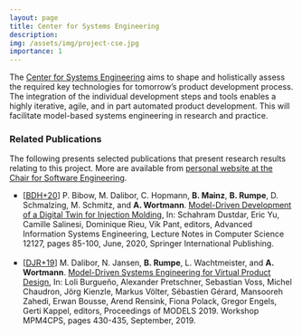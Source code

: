 ```yaml
---
layout: page
title: Center for Systems Engineering
description: 
img: /assets/img/project-cse.jpg
importance: 1
---
```


The [Center for Systems Engineering](https://cse.rwth-campus.com/) aims to shape and holistically assess the required key technologies for tomorrow’s product development process. The integration of the individual development steps and tools enables a highly iterative, agile, and in part automated product development. This will facilitate model-based systems engineering in research and practice.

### Related Publications

The following presents selected publications that present research results relating to this project. More are available from <a href="https://www.se-rwth.de/staff/wortmann/">personal website at the Chair for Software Engineering</a>.

<ul style="list-style-type: square;">
<li>[<a target="_blank" href="http://www.se-rwth.de/publications/browser/bibtexbrowser.php?key=BDH%2B20&amp;bib=..%2F..%2Fpublications%2Fbibtex%2FMASTERDATEI.bib">BDH+20</a>] <span class="bibauthor">P. Bibow, M. Dalibor, C. Hopmann, <strong>B. Mainz</strong>, <strong>B. Rumpe</strong>, D. Schmalzing, M. Schmitz, and <strong>A. Wortmann</strong></span>.  <a target="_blank" href="http://www.se-rwth.de/publications/Model-Driven-Development-of-a-Digital-Twin-for-Injection-Molding.pdf"><span class="bibtitle">Model-Driven Development of a Digital Twin for Injection Molding</span></a>, <span class="bibbooktitle">In:  Schahram Dustdar, Eric Yu, Camille Salinesi, Dominique Rieu, Vik Pant, editors, Advanced Information Systems Engineering</span>, Lecture Notes in Computer Science 12127, pages 85-100, June, 2020, <span class="bibpublisher">Springer International Publishing</span>.
</li>
<br/>

<li>[<a target="_blank" href="http://www.se-rwth.de/publications/browser/bibtexbrowser.php?key=DJR%2B19&amp;bib=..%2F..%2Fpublications%2Fbibtex%2FMASTERDATEI.bib">DJR+19</a>] <span class="bibauthor">M. Dalibor, N. Jansen, <strong>B. Rumpe</strong>, L. Wachtmeister, and <strong>A. Wortmann</strong></span>.  <a target="_blank" href="http://www.se-rwth.de/publications/Model-Driven-Systems-Engineering-for-Virtual-Product-Design.pdf"><span class="bibtitle">Model-Driven Systems Engineering for Virtual Product Design</span></a>, <span class="bibbooktitle">In:  Loli Burgueño, Alexander Pretschner, Sebastian Voss, Michel Chaudron, Jörg Kienzle, Markus Völter, Sébastien Gérard, Mansooreh Zahedi, Erwan Bousse, Arend Rensink, Fiona Polack, Gregor Engels, Gerti Kappel, editors, Proceedings of MODELS 2019. Workshop MPM4CPS</span>, pages 430-435, September, 2019.
</li>

</ul>